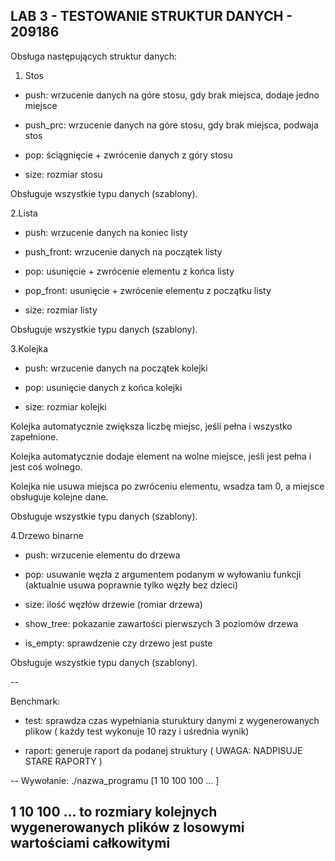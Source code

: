 LAB 3 - TESTOWANIE STRUKTUR DANYCH - 209186
----------
Obsługa następujących struktur danych:

1. Stos
  
  - push: wrzucenie danych na góre stosu, gdy brak miejsca, dodaje jedno miejsce
  
  - push_prc: wrzucenie danych na góre stosu, gdy brak miejsca, podwaja stos
  
  - pop: ściągnięcie + zwrócenie danych z góry stosu
  
  - size: rozmiar stosu
  
  Obsługuje wszystkie typu danych (szablony).

2.Lista

  - push: wrzucenie danych na koniec listy
  
  - push_front: wrzucenie danych na początek listy
  
  - pop: usunięcie + zwrócenie elementu z końca listy

  - pop_front: usunięcie + zwrócenie elementu z początku listy
  
  - size: rozmiar listy

 Obsługuje wszystkie typu danych (szablony).
 
3.Kolejka
 
  - push: wrzucenie danych na początek kolejki
  
  - pop: usunięcie danych z końca kolejki

  - size: rozmiar kolejki
  
  Kolejka automatycznie zwiększa liczbę miejsc, jeśli pełna i wszystko zapełnione.

  Kolejka automatycznie dodaje element na wolne miejsce, jeśli jest pełna i jest coś wolnego.
  
  Kolejka nie usuwa miejsca po zwróceniu elementu, wsadza tam 0, a miejsce obsługuje kolejne dane.

 Obsługuje wszystkie typu danych (szablony).
 
4.Drzewo binarne
 
  - push: wrzucenie elementu do drzewa

  - pop: usuwanie węzła z argumentem podanym w wyłowaniu funkcji (aktualnie usuwa poprawnie tylko węzły bez dzieci) 
  
  - size: ilość węzłów drzewie (romiar drzewa)
  
  - show_tree: pokazanie zawartości pierwszych 3 poziomów drzewa
  
  - is_empty: sprawdzenie czy drzewo jest puste

 Obsługuje wszystkie typu danych (szablony).

--

Benchmark:

  - test: sprawdza czas wypełniania sturuktury danymi z wygenerowanych plikow ( każdy test wykonuje 10 razy i uśrednia wynik)
  
  - raport: generuje raport da podanej struktury ( UWAGA: NADPISUJE STARE RAPORTY ) 
  

--
Wywołanie:
  ./nazwa_programu [1 10 100 100 ... ]
  
  1 10 100 ... to rozmiary kolejnych wygenerowanych plików z losowymi wartościami całkowitymi
--
